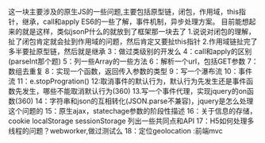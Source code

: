 这一块主要涉及的原生JS的一些问题,主要包括原型链，闭包，作用域，this指针，继承，call和apply
ES6的一些了解，事件机制，异步处理方案。
目前能想起来的就是这样，类似jsonP什么的就放到了框架那一块去了
1.说说对闭包的理解，扯了闭包肯定就会扯到作用域的问题，然后肯定又要扯this指针
2.作用域链扯完了多半要扯原型链，然后就是继承
3：做过类级别的开发么
4：call和apply的区别(parseInt那个题)
5：列一些Array的一些方法
6：解析一个url，包括GET参数
7：数组去重复
8：实现一个函数，返回传入参数的类型
9：写一个瀑布流
10：事件流
11：e.stopProgration()
12:取消事件的默认行为，默认行为先发生还是事件函数先发生，哪些不能取消默认行为(360)
13.写一个事件代理，实现jquery的on函数(360)
14：字符串和json的互相转化(JSON.parse不兼容)，jquery是怎么处理这个问题的
15：原生ajax，statechage参数的阶段性描述
16：关于信息的存储，cookie localStorage sessionStorage 列出一些共同点和API
17：H5如何处理多线程的问题？webworker,做过测试么
18：定位geolocation
:前端mvc